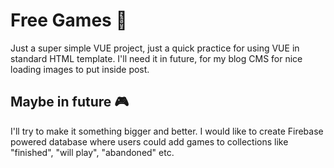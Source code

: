 # Free Games 🏓

Just a super simple VUE project, just a quick practice for using VUE in standard HTML template. I'll need it in future, for my blog CMS for nice loading images to put inside post.

## Maybe in future 🎮

I'll try to make it something bigger and better. I would like to create Firebase powered database where users could add games to collections like "finished", "will play", "abandoned" etc.